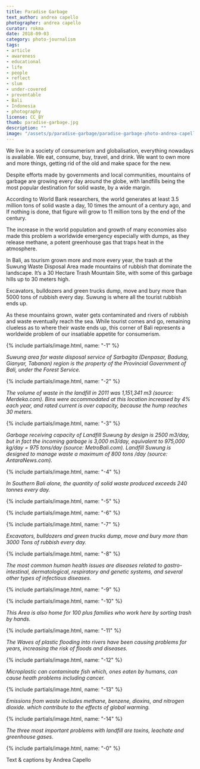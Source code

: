 ```yaml
---
title: Paradise Garbage
text_author: andrea capello
photographer: andrea capello
curator: rokma
date: 2018-09-03
category: photo-journalism
tags:
- article
- awareness
- educational
- life
- people
- reflect
- slum
- under-covered
- preventable
- Bali
- Indonesia
- photography
license: CC_BY
thumb: paradise-garbage.jpg
description: ""
image: "/assets/p/paradise-garbage/paradise-garbage-photo-andrea-capello.jpg"
---
```


We live in a society of consumerism and globalisation, everything nowadays is available. We eat, consume, buy, travel, and drink. We want to own more and more things, getting rid of the old and make space for the new.

Despite efforts made by governments and local communities, mountains of garbage are growing every day around the globe, with landfills being the most popular destination for solid waste, by a wide margin.

According to World Bank researchers, the world generates at least 3.5 million tons of solid waste a day, 10 times the amount of a century ago, and If nothing is done, that figure will grow to 11 million tons by the end of the century.

The increase in the world population and growth of many economies also made this problem a worldwide emergency especially with dumps, as they release methane, a potent greenhouse gas that traps heat in the atmosphere.

In Bali, as tourism grown more and more every year, the trash at the Suwung Waste Disposal Area made mountains of rubbish that dominate the landscape. It’s a 30 Hectare Trash Mountain Site, with some of this garbage hills up to 30 meters high.

Excavators, bulldozers and green trucks dump, move and bury more than 5000 tons of rubbish every day. Suwung is where all the tourist rubbish ends up.

As these mountains grown, water gets contaminated and rivers of rubbish and waste eventually reach the sea. While tourist comes and go, remaining clueless as to where their waste ends up, this corner of Bali represents a worldwide problem of our insatiable appetite for consumerism.


{% include partials/image.html, name: "-1" %}

_Suwung area for waste disposal service of Sarbagita (Denpasar, Badung, Gianyar, Tabanan) region is the property of the Provincial Government of Bali, under the Forest Service._


{% include partials/image.html, name: "-2" %}

_The volume of waste in the landfill in 2011 was 1,151,341 m3 (source: Merdeka.com). Bins were accommodated at this location increased by 4% each year, and rated current is over capacity, because the hump reaches 30 meters._



{% include partials/image.html, name: "-3" %}

_Garbage receiving capacity of Landfill Suwung by design is 2500 m3/day, but in fact the incoming garbage is 3,000 m3/day, equivalent to 975,000 kg/day = 975 tons/day (source: MetroBali.com). Landfill Suwung is designed to manage waste a maximum of 800 tons /day (source: AntaraNews.com)._


{% include partials/image.html, name: "-4" %}

_In Southern Bali alone, the quantity of solid waste produced exceeds 240 tonnes every day._


{% include partials/image.html, name: "-5" %}

{% include partials/image.html, name: "-6" %}

{% include partials/image.html, name: "-7" %}

_Excavators, bulldozers and green trucks dump, move and bury more than 3000 Tons of rubbish every day._


{% include partials/image.html, name: "-8" %}

_The most common human health issues are diseases related to gastro-intestinal, dermatological, respiratory and genetic systems, and several other types of infectious diseases._

{% include partials/image.html, name: "-9" %}

{% include partials/image.html, name: "-10" %}

_This Area is also home for 100 plus families who work here by sorting trash by hands._


{% include partials/image.html, name: "-11" %}

_The Waves of plastic flooding into rivers have been causing problems for years, increasing the risk of floods and diseases._


{% include partials/image.html, name: "-12" %}

_Microplastic can contaminate fish which, ones eaten by humans, can cause heath problems including cancer._

{% include partials/image.html, name: "-13" %}

_Emissions from waste includes methane, benzene, dioxins, and nitrogen dioxide. which contribute to the effects of global warming._

{% include partials/image.html, name: "-14" %}

_The three most important problems with landfill are toxins, leachate and greenhouse gases._


{% include partials/image.html, name: "-0" %}


Text & captions by Andrea Capello
